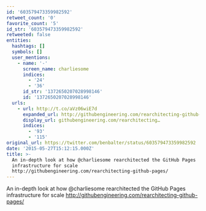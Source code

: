 ```yaml
---
id: '603579473359982592'
retweet_count: '0'
favorite_count: '5'
id_str: '603579473359982592'
retweeted: false
entities:
  hashtags: []
  symbols: []
  user_mentions:
    - name: '-'
      screen_name: charliesome
      indices:
        - '24'
        - '36'
      id_str: '1372650207028998146'
      id: '1372650207028998146'
  urls:
    - url: http://t.co/aVz06wiE7d
      expanded_url: http://githubengineering.com/rearchitecting-github-pages/
      display_url: githubengineering.com/rearchitecting…
      indices:
        - '93'
        - '115'
original_url: https://twitter.com/benbalter/status/603579473359982592
date: '2015-05-27T15:12:15.000Z'
title: >-
  An in-depth look at how @charliesome rearchitected the GitHub Pages
  infrastructure for scale
  http://githubengineering.com/rearchitecting-github-pages/
---
```


An in-depth look at how @charliesome rearchitected the GitHub Pages infrastructure for scale http://githubengineering.com/rearchitecting-github-pages/